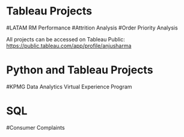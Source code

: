 # Tableau Projects
  #LATAM RM Performance
  #Attrition Analysis
  #Order Priority Analysis
  
  All projects can be accessed on Tableau Public:
  https://public.tableau.com/app/profile/anjusharma
  
# Python and Tableau Projects
  #KPMG Data Analytics Virtual Experience Program 
  
# SQL 
  #Consumer Complaints
